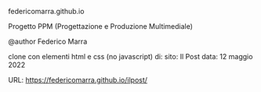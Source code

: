 federicomarra.github.io

Progetto PPM (Progettazione e Produzione Multimediale)

@author Federico Marra

clone con elementi html e css (no javascript) di:
sito: Il Post
data: 12 maggio 2022


URL: https://federicomarra.github.io/ilpost/